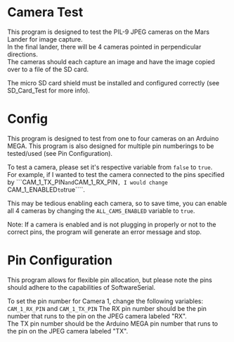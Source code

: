 # Camera Test
This program is designed to test the PIL-9 JPEG cameras on the Mars Lander for image capture.  
In the final lander, there will be 4 cameras pointed in perpendicular directions.  
The cameras should each capture an image and have the image copied over to a file of the SD card.  

The micro SD card shield must be installed and configured correctly (see SD_Card_Test for more info).

# Config
This program is designed to test from one to four cameras on an Arduino MEGA. 
This program is also designed for multiple pin numberings to be tested/used (see Pin Configuration).

To test a camera, please set it's respective variable from ````false```` to ````true````.   
For example, if I wanted to test the camera connected to the pins specified by ```CAM_1_TX_PIN```` and ````CAM_1_RX_PIN````, I would change ````CAM_1_ENABLED```` to ````true````.

This may be tedious enabling each camera, so to save time, you can enable all 4 cameras by changing the ````ALL_CAMS_ENABLED```` variable to ````true````.

Note: If a camera is enabled and is not plugging in properly or not to the correct pins, the program will generate an error message and stop.  

# Pin Configuration
This program allows for flexible pin allocation, but please note the pins should adhere to the capabilities of SoftwareSerial.  

To set the pin number for Camera 1, change the following variables: ````CAM_1_RX_PIN```` and ````CAM_1_TX_PIN````
The RX pin number should be the pin number that runs to the pin on the JPEG camera labeled "RX".  
The TX pin number should be the Arduino MEGA pin number that runs to the pin on the JPEG camera labeled "TX".  
